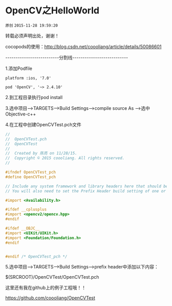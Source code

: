 # OpenCV之HelloWorld

`原创` `2015-11-28 19:59:20`

转载必须声明出处，谢谢！

cocopods的使用：http://blog.csdn.net/coooliang/article/details/50086601

--------------------------分割线---------------------------

1.添加Podfile

```
platform :ios, '7.0'

pod 'OpenCV', '~> 2.4.10'
```

2.到工程目录执行pod install

3.选中项目-->TARGETS-->Build Settings-->compile source As -->选中Objective-c++

4.在工程中创建OpenCVTest.pch文件

```objectivec
//
//  OpenCVTest.pch
//  OpenCVTest
//
//  Created by 陈亮 on 11/28/15.
//  Copyright © 2015 coooliang. All rights reserved.
//

#ifndef OpenCVTest_pch
#define OpenCVTest_pch

// Include any system framework and library headers here that should be included in all compilation units.
// You will also need to set the Prefix Header build setting of one or more of your targets to reference this file.

#import <Availability.h>

#ifdef __cplusplus
#import <opencv2/opencv.hpp>
#endif

#ifdef __OBJC__
#import <UIKit/UIKit.h>
#import <Foundation/Foundation.h>
#endif


#endif /* OpenCVTest_pch */
```

5.选中项目-->TARGETS-->Build Settings-->prefix header中添加以下内容：

$(SRCROOT)/OpenCVTest/OpenCVTest.pch

这里还有我在github上的例子工程哦！！

https://github.com/coooliang/OpenCVTest

